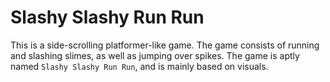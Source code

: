# Slashy Slashy Run Run
This is a side-scrolling platformer-like game. The game consists of running and slashing slimes, as well as jumping over spikes. The game is aptly named `Slashy Slashy Run Run`, and is mainly based on visuals.
